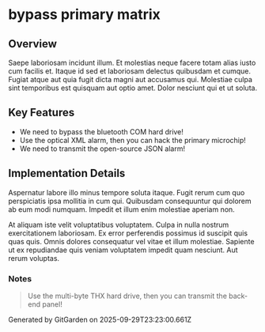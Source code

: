 # bypass primary matrix

## Overview
Saepe laboriosam incidunt illum. Et molestias neque facere totam alias iusto cum facilis et. Itaque id sed et laboriosam delectus quibusdam et cumque. Fugiat atque aut quia fugit dicta magni aut accusamus qui. Molestiae culpa sint temporibus est quisquam aut optio amet. Dolor nesciunt qui et ut soluta.

## Key Features
- We need to bypass the bluetooth COM hard drive!
- Use the optical XML alarm, then you can hack the primary microchip!
- We need to transmit the open-source JSON alarm!

## Implementation Details
Aspernatur labore illo minus tempore soluta itaque. Fugit rerum cum quo perspiciatis ipsa mollitia in cum qui. Quibusdam consequuntur qui dolorem ab eum modi numquam. Impedit et illum enim molestiae aperiam non.
 At aliquam iste velit voluptatibus voluptatem. Culpa in nulla nostrum exercitationem laboriosam. Ex error perferendis possimus id suscipit quis quas quis. Omnis dolores consequatur vel vitae et illum molestiae. Sapiente ut ex repudiandae quis veniam voluptatem impedit quam nesciunt. Aut rerum voluptas.

### Notes
> Use the multi-byte THX hard drive, then you can transmit the back-end panel!

Generated by GitGarden on 2025-09-29T23:23:00.661Z